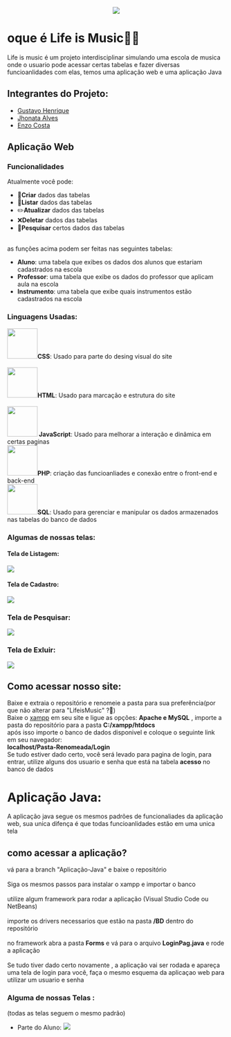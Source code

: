 <p align="center">
<img src = "https://github.com/user-attachments/assets/9200a8f6-2edd-4573-8c7c-14c5299aa55a">
</p>
  
# oque é Life is Music🎼🎵
Life is music é um projeto interdisciplinar simulando uma escola de musica onde o usuario pode acessar certas tabelas e fazer diversas funcioanlidades com elas, temos uma aplicação web e uma aplicação Java
## Integrantes do Projeto:
- <a href = "https://github.com/Guzhie">Gustavo Henrique</a>
- <a href = "https://github.com/JHOW-JHOW">Jhonata Alves</a>
- <a href = "https://github.com/EnzoCostaPaz">Enzo Costa</a>

## Aplicação Web
### Funcionalidades

Atualmente você pode:

- 📝<b>Criar</b> dados das tabelas
- 👀<b>Listar</b> dados das tabelas
- ✏️<b>Atualizar</b> dados das tabelas
- ❌<b>Deletar</b> dados das tabelas
- 🔎<b>Pesquisar</b> certos dados das tabelas
<br>
as funções acima podem ser feitas nas seguintes tabelas:

- <b>Aluno</b>: uma tabela que exibes os dados dos alunos que estariam cadastrados na escola
- <b>Professor</b>: uma tabela que exibe os dados do professor que aplicam aula na escola
- <b>Instrumento</b>: uma tabela que exibe quais instrumentos estão cadastrados na escola

### Linguagens Usadas:
  
  <img src="https://cdn.jsdelivr.net/gh/devicons/devicon@latest/icons/css3/css3-original.svg" width="70" height="70" /><b>CSS</b>: Usado para parte do desing visual do site
<br><br>
  <img src="https://cdn.jsdelivr.net/gh/devicons/devicon@latest/icons/html5/html5-original.svg" width="70" height="70" /><b>HTML</b>: Usado para marcação e estrutura do site
<br>      
<img src="https://cdn.jsdelivr.net/gh/devicons/devicon@latest/icons/javascript/javascript-original.svg" width="70" height="70"/><b>  JavaScript</b>: Usado para melhorar a interação e dinâmica em certas paginas
<br>
 <img src="https://cdn.jsdelivr.net/gh/devicons/devicon@latest/icons/php/php-original.svg" width="70" height="70" /><b>PHP</b>: criação das funcioanliades e conexão entre o front-end e back-end
<br>
  <img src="https://cdn.jsdelivr.net/gh/devicons/devicon@latest/icons/azuresqldatabase/azuresqldatabase-original.svg" width="70" height="70" /><b>SQL</b>: Usado para gerenciar e manipular os dados armazenados nas tabelas do banco de dados

  ### Algumas de nossas telas:
  
#### Tela de Listagem:
  <img src="https://github.com/user-attachments/assets/e63c61cd-009f-4f00-a060-77faebf8f2d0">
  
#### Tela de Cadastro:
  <img src = "https://github.com/user-attachments/assets/fc8858b4-2758-4285-812a-140c94927c31">
  
### Tela de Pesquisar: 
  <img src = "https://github.com/user-attachments/assets/8c3a1555-dc14-46dc-af22-861e915bb34e">
  
### Tela de Exluir:
  <img src = "https://github.com/user-attachments/assets/21380321-c752-4b6e-a813-8582ab28c81f">
  
## Como acessar nosso site:
Baixe e extraia o repositório e renomeie a pasta para sua preferência(por que não alterar para "LifeisMusic" ?👀)
<br>
Baixe o <a href = "https://www.apachefriends.org/pt_br/download.html">xampp</a> em seu site e ligue as opções: <b>Apache e MySQL</b> , importe a pasta do repositório para a pasta <b>C:/xampp/htdocs</b>
<br>
após isso importe o banco de dados disponivel e coloque o seguinte link em seu navegador:
<br>
<b>localhost/Pasta-Renomeada/Login</b>
<br>
Se tudo estiver dado certo, você será levado para pagina de login, para entrar, utilize alguns dos usuario e senha que está na tabela <b>acesso</b> no banco de dados

# Aplicação Java:
A aplicação java segue os mesmos padrões de funcionaliades da aplicação web, sua unica difença é que todas funcioanlidades estão em uma unica tela

## como acessar a aplicação?
vá para a branch "Aplicação-Java" e baixe o repositório
<br><br>
Siga os mesmos passos para instalar o xampp e importar o banco
<br><br>
utilize algum framework para rodar a aplicação (Visual Studio Code ou NetBeans)
<br><br>
importe os drivers necessarios que estão na pasta <b>/BD</b> dentro do repositório
<br><br>
no framework abra a pasta <b>Forms</b> e vá para o arquivo <b>LoginPag.java</b> e rode a aplicação
<br><br>
Se tudo tiver dado certo novamente , a aplicação vai ser rodada e apareça uma tela de login para você, faça o mesmo esquema da aplicaçao web para utilizar um usuario e senha

### Alguma de nossas Telas :
(todas as telas seguem o mesmo padrão)
- Parte do Aluno:
  <img src = "https://github.com/user-attachments/assets/584f6c49-d3af-4cae-a7e0-4a3ed439c774">

